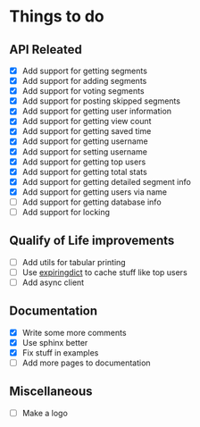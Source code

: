 # Things to do

## API Releated

- [x] Add support for getting segments
- [x] Add support for adding segments
- [x] Add support for voting segments
- [x] Add support for posting skipped segments
- [x] Add support for getting user information
- [x] Add support for getting view count
- [x] Add support for getting saved time
- [x] Add support for getting username
- [x] Add support for setting username
- [x] Add support for getting top users
- [x] Add support for getting total stats
- [x] Add support for getting detailed segment info
- [x] Add support for getting users via name
- [ ] Add support for getting database info
- [ ] Add support for locking

## Qualify of Life improvements

- [ ] Add utils for tabular printing
- [ ] Use [expiringdict](https://pypi.org/project/expiringdict/) to cache stuff like top users
- [ ] Add async client

## Documentation

- [x] Write some more comments
- [x] Use sphinx better
- [x] Fix stuff in examples
- [ ] Add more pages to documentation

## Miscellaneous

- [ ] Make a logo
